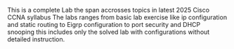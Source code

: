 This is a complete Lab the span accrosses topics in latest 2025 Cisco CCNA syllabus
The labs ranges from basic lab exercise like ip configuration and static routing to Eigrp configuration to port security and DHCP snooping
this includes only the solved lab with configurations without detailed instruction.

